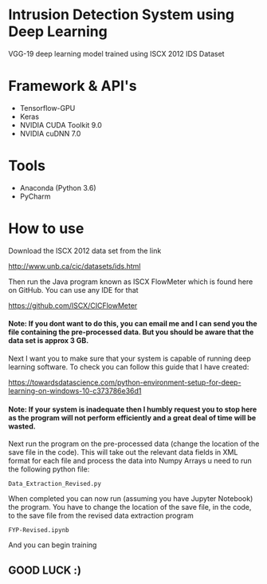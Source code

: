 # Intrusion Detection System using Deep Learning

VGG-19 deep learning model trained using ISCX 2012 IDS Dataset

# Framework & API's 

* Tensorflow-GPU
* Keras
* NVIDIA CUDA Toolkit 9.0
* NVIDIA cuDNN 7.0

# Tools

* Anaconda (Python 3.6)
* PyCharm


# How to use
Download the ISCX 2012 data set from the link

http://www.unb.ca/cic/datasets/ids.html

Then run the Java program known as ISCX FlowMeter which is found here on GitHub. You can use any IDE for that

https://github.com/ISCX/CICFlowMeter

#### Note: If you dont want to do this, you can email me and I can send you the file containing the pre-processed data. But you should be aware that the data set is approx 3 GB.

Next I want you to make sure that your system is capable of running deep learning software. To check you can follow this guide that I have created:

https://towardsdatascience.com/python-environment-setup-for-deep-learning-on-windows-10-c373786e36d1

#### Note: If your system is inadequate then I humbly request you to stop here as the program will not perform efficiently and a great deal of time will be wasted.

Next run the program on the pre-processed data (change the location of the save file in the code). This will take out the relevant data fields in XML format for each file and process the data into Numpy Arrays u need to run the following python file:

    Data_Extraction_Revised.py

When completed you can now run (assuming you have Jupyter Notebook) the program.
You have to change the location of the save file, in the code, to the save file from the revised data extraction program

    FYP-Revised.ipynb

And you can begin training

## GOOD LUCK :)
